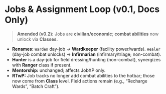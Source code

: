 # Jobs & Assignment Loop (v0.1, Docs Only)
> **Amended (v0.2):** Jobs are **civilian/economic**; **combat abilities** now unlock via **Classes**.

- **Renames:** `Warden` day-job → **Wardkeeper** (facility power/wards). `Healer` (day-job combat unlocks) → **Infirmarian** (infirmary/triage; non-combat).  
- **Hunter** is a day-job for field dressing/hunting (non-combat), synergizes with **Ranger** class if present.
- **Mentorship:** unchanged; affects JobXP only.
- **RTwP:** Job tracks no longer add combat abilities to the hotbar; those now come from **Class** level. Field actions remain (e.g., “Recharge Wards”, “Batch Craft”).

